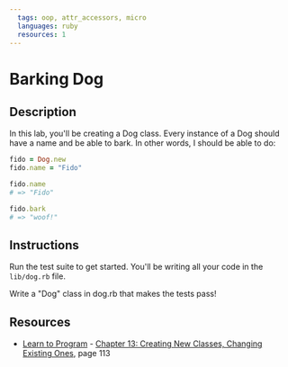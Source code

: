 ```yaml
---
  tags: oop, attr_accessors, micro
  languages: ruby
  resources: 1
---
```


# Barking Dog

## Description

In this lab, you'll be creating a Dog class. Every instance of a Dog should have
a name and be able to bark. In other words, I should be able to do:

```ruby
fido = Dog.new
fido.name = "Fido"

fido.name
# => "Fido"

fido.bark
# => "woof!"
```

## Instructions

Run the test suite to get started. You'll be writing all your code in the `lib/dog.rb` file.

Write a "Dog" class in dog.rb that makes the tests pass!


## Resources
* [Learn to Program](http://books.flatironschool.com/books/43?page=113) - [Chapter 13: Creating New Classes, Changing Existing Ones](http://books.flatironschool.com/books/43?page=113), page 113
